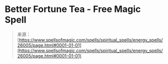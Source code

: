 <!--yml

category: 未分类

date: 2024-06-12 19:13:27

-->

# Better Fortune Tea - Free Magic Spell

> 来源：[https://www.spellsofmagic.com/spells/spiritual_spells/energy_spells/26005/page.html#0001-01-01](https://www.spellsofmagic.com/spells/spiritual_spells/energy_spells/26005/page.html#0001-01-01)
